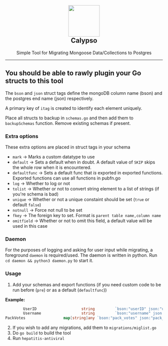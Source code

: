 <h2 align='center'>
  <img src="https://cdn.infinitybots.xyz/images/png/Infinity5.png" height='100px' width='100px' />
  <br> 
  Calypso
</h2>
<p align="center">
 Simple Tool for Migrating Mongoose Data/Collections to Postgres
</p>

<hr>

## You should be able to rawly plugin your Go structs to this tool

The ``bson`` and ``json`` struct tags define the mongoDB column name (bson) and the postgres end name (json) respectively.

A primary key of ``itag`` is created to identify each element uniquely.

Place all structs to backup in ``schemas.go`` and then add them to ``backupSchemas`` function. Remove existing schemas if present.

### Extra options 

These extra options are placed in struct tags in your schema

- ``mark`` -> Marks a custom datatype to use
- ``default`` -> Sets a default when in doubt. A default value of ``SKIP`` skips the whole row when it is encountered.
- ``defaultfunc`` -> Sets a default func that *is* exported in exported functions. Exported functions can use all functions in pubfn.go
- ``log`` -> Whether to log or not
- ``tolist`` -> Whether or not to convert string element to a list of strings (if you're schema is bad)
- ``unique`` -> Whether or not a unique constaint should be set (``true`` or default ``false``)
- ``notnull`` -> Force not null to be set
- ``fkey`` -> The foreign key to set. Format is ``parent table name,column name``
- ``omitfield`` -> Whether or not to omit this field, a default value will be used in this case

### Daemon

For the purposes of logging and asking for user input while migrating, a foreground ``daemon`` is required/used. The daemon is written in python. Run ``cd daemon && python3 daemon.py`` to start it.

### Usage

1. Add your schemas and export functions (if you need custom code to be run before (``pre``) or as a default (``defaultfunc``))

**Example:**

```go
        UserID                    string         `bson:"userID" json:"user_id" unique:"true" default:"SKIP" pre:"usertrim"`
        Username                  string         `bson:"username" json:"username" defaultfunc:"getuser" default:"User"`
PackVotes                 map[string]any `bson:"pack_votes" json:"pack_votes" default:"{}"`
```
2. If you wish to add any migrations, add them to ``migrations/miglist.go``
3. Do ``go build`` to build the tool
4. Run ``hepatitis-antiviral`` 
